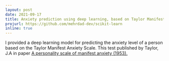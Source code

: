 ```yaml
---
layout: post
date: 2021-09-17
title: Anxiety prediction using deep learning, based on Taylor Manifest Anxiety Scale
projurl: https://github.com/mehrdad-dev/scikit-learn
inline: true
---
```


I provided a deep learning model for predicting the anxiety level of a person based on the Taylor Manifest Anxiety Scale. This test published by Taylor, J.A in paper [A personality scale of manifest anxiety (1953).](https://sci-hub.se/https://doi.org/10.1037/h0056264)